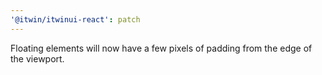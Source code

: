 ```yaml
---
'@itwin/itwinui-react': patch
---
```


Floating elements will now have a few pixels of padding from the edge of the viewport.
